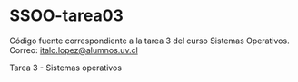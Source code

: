 # SSOO-tarea03
Código fuente correspondiente a la tarea 3 del curso Sistemas Operativos.
Correo: italo.lopez@alumnos.uv.cl

Tarea 3 - Sistemas operativos
